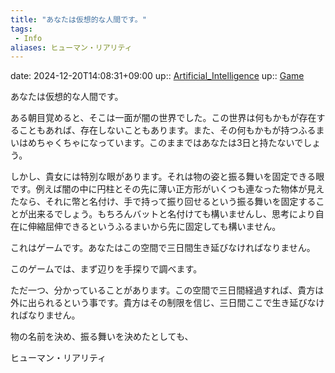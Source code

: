 ```yaml
---
title: "あなたは仮想的な人間です。"
tags:
 - Info
aliases: ヒューマン・リアリティ
---
```


date: 2024-12-20T14:08:31+09:00
up:: [Artificial_Intelligence](../Bar/Novel/Topics/Artificial_Intelligence.md)
up:: [Game](Bar/Novel/Topics/Game.md)

あなたは仮想的な人間です。

ある朝目覚めると、そこは一面が闇の世界でした。この世界は何もかもが存在することもあれば、存在しないこともあります。また、その何もかもが持つふるまいはめちゃくちゃになっています。このままではあなたは3日と持たないでしょう。

しかし、貴女には特別な眼があります。それは物の姿と振る舞いを固定できる眼です。例えば闇の中に円柱とその先に薄い正方形がいくつも連なった物体が見えたなら、それに幣と名付け、手で持って振り回せるという振る舞いを固定することが出来るでしょう。もちろんバットと名付けても構いませんし、思考により自在に伸縮屈伸できるというふるまいから先に固定しても構いません。

これはゲームです。あなたはこの空間で三日間生き延びなければなりません。

このゲームでは、まず辺りを手探りで調べます。

ただ一つ、分かっていることがあります。この空間で三日間経過すれば、貴方は外に出られるという事です。貴方はその制限を信じ、三日間ここで生き延びなければなりません。


物の名前を決め、振る舞いを決めたとしても、



ヒューマン・リアリティ